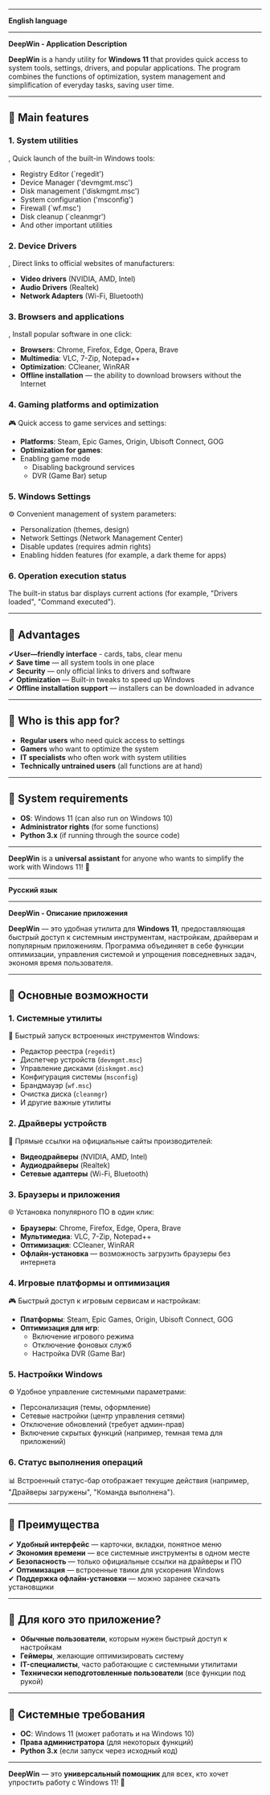 ---------

**English language**

---------

**DeepWin - Application Description**  

**DeepWin** is a handy utility for **Windows 11** that provides quick access to system tools, settings, drivers, and popular applications. The program combines the functions of optimization, system management and simplification of everyday tasks, saving user time.  

---

## **🔹 Main features**  

### **1. System utilities**  
, Quick launch of the built-in Windows tools:  
- Registry Editor (`regedit')  
- Device Manager ('devmgmt.msc')  
- Disk management ('diskmgmt.msc')  
- System configuration ('msconfig')
- Firewall (`wf.msc')  
- Disk cleanup (`cleanmgr')  
- And other important utilities  

### **2. Device Drivers**  
, Direct links to official websites of manufacturers:  
- **Video drivers** (NVIDIA, AMD, Intel)  
- **Audio Drivers** (Realtek)
- **Network Adapters** (Wi-Fi, Bluetooth)  

### **3. Browsers and applications**  
, Install popular software in one click:  
- **Browsers**: Chrome, Firefox, Edge, Opera, Brave  
- **Multimedia**: VLC, 7-Zip, Notepad++  
- **Optimization**: CCleaner, WinRAR  
- **Offline installation** — the ability to download browsers without the Internet  

### **4. Gaming platforms and optimization**  
🎮 Quick access to game services and settings:
- **Platforms**: Steam, Epic Games, Origin, Ubisoft Connect, GOG  
- **Optimization for games**:
- Enabling game mode  
  - Disabling background services  
  - DVR (Game Bar) setup  

### **5. Windows Settings**  
⚙️ Convenient management of system parameters:
- Personalization (themes, design)  
- Network Settings (Network Management Center)  
- Disable updates (requires admin rights)  
- Enabling hidden features (for example, a dark theme for apps)  

### **6. Operation execution status**  
The built-in status bar displays current actions (for example, "Drivers loaded", "Command executed").  

---

## **🔹 Advantages**  
✔**User—friendly interface** - cards, tabs, clear menu  
✔ **Save time** — all system tools in one place  
✔ **Security** — only official links to drivers and software  
✔ **Optimization** — Built-in tweaks to speed up Windows  
✔ **Offline installation support** — installers can be downloaded in advance  

---

## **🔹 Who is this app for?**  
- **Regular users** who need quick access to settings  
- **Gamers** who want to optimize the system  
- **IT specialists** who often work with system utilities  
- **Technically untrained users** (all functions are at hand)  

---

## **🔹 System requirements**  
- **OS**: Windows 11 (can also run on Windows 10)  
- **Administrator rights** (for some functions)  
- **Python 3.x** (if running through the source code)

---

**DeepWin** is a **universal assistant** for anyone who wants to simplify the work with Windows 11! 🚀


---------

**Русский язык**

---------

**DeepWin - Описание приложения**  

**DeepWin** — это удобная утилита для **Windows 11**, предоставляющая быстрый доступ к системным инструментам, настройкам, драйверам и популярным приложениям. Программа объединяет в себе функции оптимизации, управления системой и упрощения повседневных задач, экономя время пользователя.  

---

## **🔹 Основные возможности**  

### **1. Системные утилиты**  
📌 Быстрый запуск встроенных инструментов Windows:  
- Редактор реестра (`regedit`)  
- Диспетчер устройств (`devmgmt.msc`)  
- Управление дисками (`diskmgmt.msc`)  
- Конфигурация системы (`msconfig`)  
- Брандмауэр (`wf.msc`)  
- Очистка диска (`cleanmgr`)  
- И другие важные утилиты  

### **2. Драйверы устройств**  
🚀 Прямые ссылки на официальные сайты производителей:  
- **Видеодрайверы** (NVIDIA, AMD, Intel)  
- **Аудиодрайверы** (Realtek)  
- **Сетевые адаптеры** (Wi-Fi, Bluetooth)  

### **3. Браузеры и приложения**  
🌐 Установка популярного ПО в один клик:  
- **Браузеры**: Chrome, Firefox, Edge, Opera, Brave  
- **Мультимедиа**: VLC, 7-Zip, Notepad++  
- **Оптимизация**: CCleaner, WinRAR  
- **Офлайн-установка** — возможность загрузить браузеры без интернета  

### **4. Игровые платформы и оптимизация**  
🎮 Быстрый доступ к игровым сервисам и настройкам:  
- **Платформы**: Steam, Epic Games, Origin, Ubisoft Connect, GOG  
- **Оптимизация для игр**:  
  - Включение игрового режима  
  - Отключение фоновых служб  
  - Настройка DVR (Game Bar)  

### **5. Настройки Windows**  
⚙️ Удобное управление системными параметрами:  
- Персонализация (темы, оформление)  
- Сетевые настройки (центр управления сетями)  
- Отключение обновлений (требует админ-прав)  
- Включение скрытых функций (например, темная тема для приложений)  

### **6. Статус выполнения операций**  
📊 Встроенный статус-бар отображает текущие действия (например, "Драйверы загружены", "Команда выполнена").  

---

## **🔹 Преимущества**  
✔ **Удобный интерфейс** — карточки, вкладки, понятное меню  
✔ **Экономия времени** — все системные инструменты в одном месте  
✔ **Безопасность** — только официальные ссылки на драйверы и ПО  
✔ **Оптимизация** — встроенные твики для ускорения Windows  
✔ **Поддержка офлайн-установки** — можно заранее скачать установщики  

---

## **🔹 Для кого это приложение?**  
- **Обычные пользователи**, которым нужен быстрый доступ к настройкам  
- **Геймеры**, желающие оптимизировать систему  
- **IT-специалисты**, часто работающие с системными утилитами  
- **Технически неподготовленные пользователи** (все функции под рукой)  

---

## **🔹 Системные требования**  
- **ОС**: Windows 11 (может работать и на Windows 10)  
- **Права администратора** (для некоторых функций)  
- **Python 3.x** (если запуск через исходный код)

---

**DeepWin** — это **универсальный помощник** для всех, кто хочет упростить работу с Windows 11! 🚀

